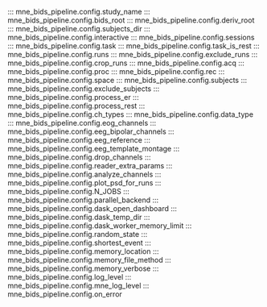 ::: mne_bids_pipeline.config.study_name
::: mne_bids_pipeline.config.bids_root
::: mne_bids_pipeline.config.deriv_root
::: mne_bids_pipeline.config.subjects_dir
::: mne_bids_pipeline.config.interactive
::: mne_bids_pipeline.config.sessions
::: mne_bids_pipeline.config.task
::: mne_bids_pipeline.config.task_is_rest
::: mne_bids_pipeline.config.runs
::: mne_bids_pipeline.config.exclude_runs
::: mne_bids_pipeline.config.crop_runs
::: mne_bids_pipeline.config.acq
::: mne_bids_pipeline.config.proc
::: mne_bids_pipeline.config.rec
::: mne_bids_pipeline.config.space
::: mne_bids_pipeline.config.subjects
::: mne_bids_pipeline.config.exclude_subjects
::: mne_bids_pipeline.config.process_er
::: mne_bids_pipeline.config.process_rest
::: mne_bids_pipeline.config.ch_types
::: mne_bids_pipeline.config.data_type
::: mne_bids_pipeline.config.eog_channels
::: mne_bids_pipeline.config.eeg_bipolar_channels
::: mne_bids_pipeline.config.eeg_reference
::: mne_bids_pipeline.config.eeg_template_montage
::: mne_bids_pipeline.config.drop_channels
::: mne_bids_pipeline.config.reader_extra_params
::: mne_bids_pipeline.config.analyze_channels
::: mne_bids_pipeline.config.plot_psd_for_runs
::: mne_bids_pipeline.config.N_JOBS
::: mne_bids_pipeline.config.parallel_backend
::: mne_bids_pipeline.config.dask_open_dashboard
::: mne_bids_pipeline.config.dask_temp_dir
::: mne_bids_pipeline.config.dask_worker_memory_limit
::: mne_bids_pipeline.config.random_state
::: mne_bids_pipeline.config.shortest_event
::: mne_bids_pipeline.config.memory_location
::: mne_bids_pipeline.config.memory_file_method
::: mne_bids_pipeline.config.memory_verbose
::: mne_bids_pipeline.config.log_level
::: mne_bids_pipeline.config.mne_log_level
::: mne_bids_pipeline.config.on_error
